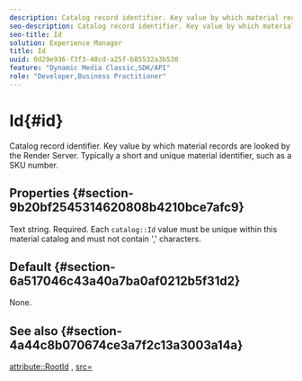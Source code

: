```yaml
---
description: Catalog record identifier. Key value by which material records are looked by the Render Server. Typically a short and unique material identifier, such as a SKU number.
seo-description: Catalog record identifier. Key value by which material records are looked by the Render Server. Typically a short and unique material identifier, such as a SKU number.
seo-title: Id
solution: Experience Manager
title: Id
uuid: 0d29e936-f3f3-40cd-a25f-b85532a3b530
feature: "Dynamic Media Classic,SDK/API"
role: "Developer,Business Practitioner"
---
```


# Id{#id}

Catalog record identifier. Key value by which material records are looked by the Render Server. Typically a short and unique material identifier, such as a SKU number.

## Properties {#section-9b20bf2545314620808b4210bce7afc9}

Text string. Required. Each `catalog::Id` value must be unique within this material catalog and must not contain ',' characters.

## Default {#section-6a517046c43a40a7ba0af0212b5f31d2}

None.

## See also {#section-4a44c8b070674ce3a7f2c13a3003a14a}

[attribute::RootId](../../../../../ir-api/material-cat/image-rendering-api-ref/c-ir-material-catalog/c-ir-attributes-reference/r-ir-rootid.md#reference-54b42b7125824be593378c1accb70d5a) , [src=](../../../../../ir-api/http-protocol/image-rendering-api-ref/c-ir-http-protocol-ref/c-ir-http-protocol-command-reference/r-ir-src.md#reference-62c98abad22149d68d405ed6aaff8272) 
